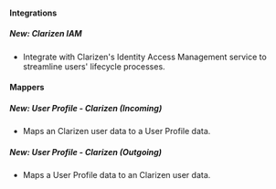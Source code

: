 #### Integrations
##### New: Clarizen IAM
- Integrate with Clarizen's Identity Access Management service to streamline users' lifecycle processes.

#### Mappers
##### New: User Profile - Clarizen (Incoming)
- Maps an Clarizen user data to a User Profile data.

##### New: User Profile - Clarizen (Outgoing)
- Maps a User Profile data to an Clarizen user data.
